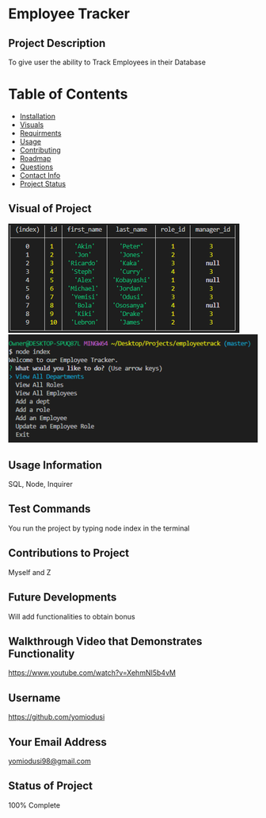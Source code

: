 # Employee Tracker

  ## Project Description
  To give user the ability to Track Employees in their Database
  # Table of Contents
  * [Installation](#Installation)
  * [Visuals](#Visuals)
  * [Requirments](#Requirments)
  * [Usage](#Usage)
  * [Contributing](#Contributing)
  * [Roadmap](#Roadmap)
  * [Questions](#Questions)
  * [Contact Info](#Email)
  * [Project Status](#Status)

  ## Visual of Project
  ![screenshot](/images/myemployees.png)
  ![screenshot](/images/userprompts.png)

  ## Usage Information
  SQL, Node, Inquirer

  ## Test Commands
  You run the project by typing node index in the terminal

  ## Contributions to Project
  Myself and Z

  ## Future Developments
  Will add functionalities to obtain bonus

  ## Walkthrough Video that Demonstrates Functionality
  https://www.youtube.com/watch?v=XehmNI5b4vM

  ## Username
  https://github.com/yomiodusi
  
  ## Your Email Address
  yomiodusi98@gmail.com

  ## Status of Project
  100% Complete
